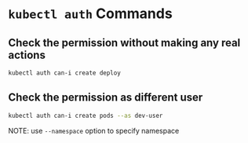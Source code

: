 # `kubectl auth` Commands

## Check the permission without making any real actions

```bash
kubectl auth can-i create deploy
```

## Check the permission as different user

```bash
kubectl auth can-i create pods --as dev-user
```

NOTE: use `--namespace` option to specify namespace
